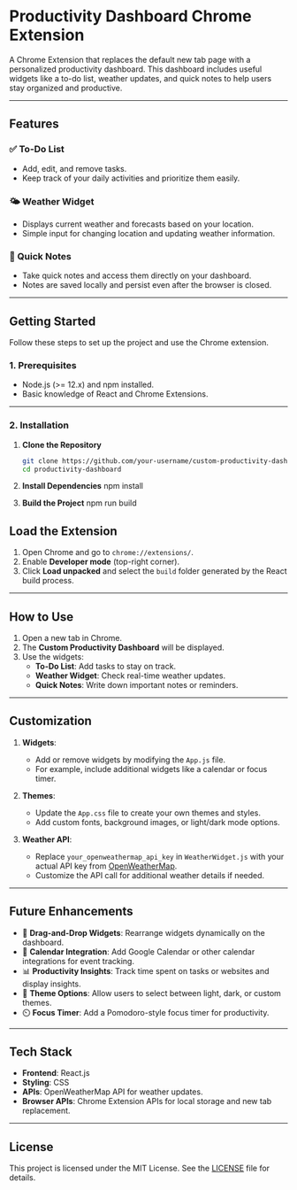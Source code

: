 # **Productivity Dashboard Chrome Extension**

A Chrome Extension that replaces the default new tab page with a personalized productivity dashboard. This dashboard includes useful widgets like a to-do list, weather updates, and quick notes to help users stay organized and productive.

---

## **Features**

### ✅ To-Do List
- Add, edit, and remove tasks.
- Keep track of your daily activities and prioritize them easily.

### 🌤️ Weather Widget
- Displays current weather and forecasts based on your location.
- Simple input for changing location and updating weather information.

### 📝 Quick Notes
- Take quick notes and access them directly on your dashboard.
- Notes are saved locally and persist even after the browser is closed.

---

## **Getting Started**

Follow these steps to set up the project and use the Chrome extension.

### **1. Prerequisites**
- Node.js (>= 12.x) and npm installed.
- Basic knowledge of React and Chrome Extensions.

---

### **2. Installation**

1. **Clone the Repository**
   ```bash
   git clone https://github.com/your-username/custom-productivity-dashboard.git
   cd productivity-dashboard

2. **Install Dependencies**
   npm install

3. **Build the Project**
   npm run build

## **Load the Extension**

1. Open Chrome and go to `chrome://extensions/`.
2. Enable **Developer mode** (top-right corner).
3. Click **Load unpacked** and select the `build` folder generated by the React build process.

---

## **How to Use**

1. Open a new tab in Chrome.
2. The **Custom Productivity Dashboard** will be displayed.
3. Use the widgets:
   - **To-Do List**: Add tasks to stay on track.
   - **Weather Widget**: Check real-time weather updates.
   - **Quick Notes**: Write down important notes or reminders.

---

## **Customization**

1. **Widgets**:
   - Add or remove widgets by modifying the `App.js` file.
   - For example, include additional widgets like a calendar or focus timer.

2. **Themes**:
   - Update the `App.css` file to create your own themes and styles.
   - Add custom fonts, background images, or light/dark mode options.

3. **Weather API**:
   - Replace `your_openweathermap_api_key` in `WeatherWidget.js` with your actual API key from [OpenWeatherMap](https://openweathermap.org/api).
   - Customize the API call for additional weather details if needed.

---

## **Future Enhancements**

- 🔄 **Drag-and-Drop Widgets**: Rearrange widgets dynamically on the dashboard.
- 📅 **Calendar Integration**: Add Google Calendar or other calendar integrations for event tracking.
- 📊 **Productivity Insights**: Track time spent on tasks or websites and display insights.
- 🌈 **Theme Options**: Allow users to select between light, dark, or custom themes.
- ⏲️ **Focus Timer**: Add a Pomodoro-style focus timer for productivity.

---

## **Tech Stack**

- **Frontend**: React.js
- **Styling**: CSS
- **APIs**: OpenWeatherMap API for weather updates.
- **Browser APIs**: Chrome Extension APIs for local storage and new tab replacement.

---

## **License**

This project is licensed under the MIT License. See the [LICENSE](./LICENSE) file for details.
